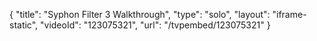 {
    "title": "Syphon Filter 3 Walkthrough",
    "type": "solo",
    "layout": "iframe-static",
    "videoId": "123075321",
    "url": "\/tvpembed\/123075321"
}